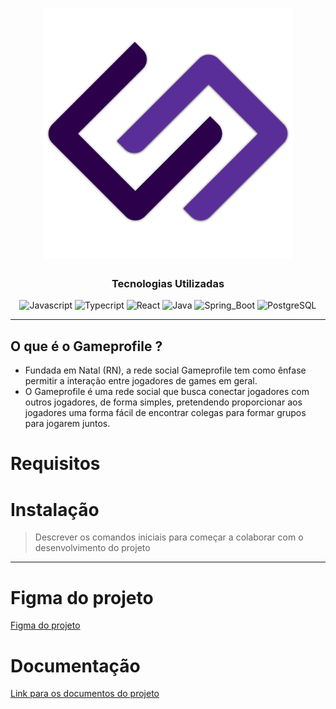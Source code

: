 <h1 align="center">
  <a href="[https://github.com/tads-cnat/gameprofile/blob/main/logo.png)">
    <img alt="Game profile logo" src="logo.png" width="400">
  </a>
</h1>

<div align="center">

### Tecnologias Utilizadas
  
![Javascript](https://img.shields.io/badge/JavaScript-F7DF1E?style=for-the-badge&logo=javascript&logoColor=black)
![Typecript](https://img.shields.io/badge/TypeScript-007ACC?style=for-the-badge&logo=typescript&logoColor=white)
![React](https://img.shields.io/badge/React-20232A?style=for-the-badge&logo=react&logoColor=61DAFB)
![Java](https://img.shields.io/badge/Java-ED8B00?style=for-the-badge&logo=java&logoColor=white)
![Spring_Boot](https://img.shields.io/badge/Spring_Boot-F2F4F9?style=for-the-badge&logo=spring-boot)
![PostgreSQL](https://img.shields.io/badge/PostgreSQL-316192?style=for-the-badge&logo=postgresql&logoColor=white)
  

</div>  

___

## O que é o Gameprofile ?
* Fundada em Natal (RN), a rede social Gameprofile tem como ênfase permitir a interação entre jogadores de games em geral. 
* O Gameprofile é uma rede social que busca conectar jogadores com outros jogadores, de forma simples, pretendendo proporcionar aos jogadores uma forma fácil de encontrar colegas para formar grupos para jogarem juntos.

# Requisitos


# Instalação

>Descrever os comandos iniciais para começar a colaborar com o desenvolvimento do projeto


___

# Figma do projeto
[Figma do projeto](https://www.figma.com/files/project/57606455/Game-Profile?fuid=1108816848484226550)

# Documentação
[Link para os documentos do projeto](https://github.com/tads-cnat/gameprofile/tree/main/docs)
